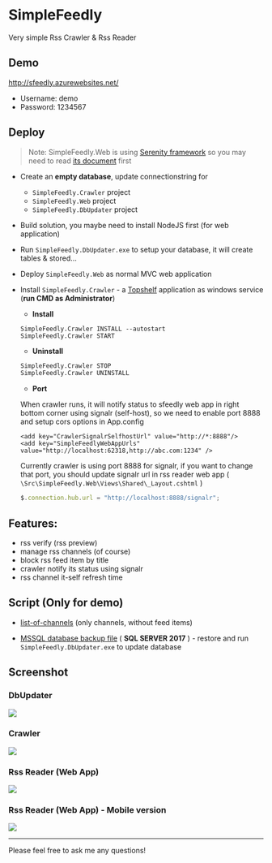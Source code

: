 # SimpleFeedly
Very simple Rss Crawler & Rss Reader

## Demo
http://sfeedly.azurewebsites.net/
- Username: demo
- Password: 1234567

## Deploy
> Note: SimpleFeedly.Web is using <a href='https://github.com/volkanceylan/Serenity'>Serenity framework</a> so you may need to read <a href="https://serenity.is/docs/getting_started/README" target="_blank">its document</a> first

- Create an **empty database**, update connectionstring for 
  - `SimpleFeedly.Crawler` project
  - `SimpleFeedly.Web` project
  - `SimpleFeedly.DbUpdater` project
- Build solution, you maybe need to install NodeJS first (for web application)
- Run `SimpleFeedly.DbUpdater.exe` to setup your database, it will create tables & stored...
- Deploy `SimpleFeedly.Web` as normal MVC web application
- Install `SimpleFeedly.Crawler` - a <a href='https://github.com/Topshelf/Topshelf'>Topshelf</a> application as windows service (**run CMD as Administrator**)

  - **Install**
   ```
   SimpleFeedly.Crawler INSTALL --autostart
   SimpleFeedly.Crawler START
   ```
   
  - **Uninstall**
   ```cmd
   SimpleFeedly.Crawler STOP
   SimpleFeedly.Crawler UNINSTALL
   ```
   
   - **Port**
   
   When crawler runs, it will notify status to sfeedly web app in right bottom corner using signalr (self-host), so we need to enable port 8888 and setup cors options in App.config
   
   ```
   <add key="CrawlerSignalrSelfhostUrl" value="http://*:8888"/>
   <add key="SimpleFeedlyWebAppUrls" value="http://localhost:62318,http://abc.com:1234" />
   ```
   
   Currently crawler is using port 8888 for signalr, if you want to change that port, you should update signalr url in rss reader web app ( `\Src\SimpleFeedly.Web\Views\Shared\_Layout.cshtml` )
   
   ```javascript
   $.connection.hub.url = "http://localhost:8888/signalr";
   ```
  

## Features:
- rss verify (rss preview)
- manage rss channels (of course)
- block rss feed item by title
- crawler notify its status using signalr
- rss channel it-self refresh time

## Script (Only for demo)
- <a href="https://github.com/minhhungit/SimpleFeedly/blob/master/wiki/Scripts/list-of-channels.sql" target="_blank">list-of-channels</a> (only channels, without feed items)

- <a href="https://github.com/minhhungit/SimpleFeedly/releases/download/v1.0/bkSimpleFeedly-20190425-0352am-MSSM-2017.zip" target="_blank">MSSQL database backup file</a> ( **SQL SERVER 2017** ) - restore and run `SimpleFeedly.DbUpdater.exe` to update database

## Screenshot
### DbUpdater
<img src="https://raw.githubusercontent.com/minhhungit/SimpleFeedly/master/wiki/Images/demo03.png" />

### Crawler
<img src="https://raw.githubusercontent.com/minhhungit/SimpleFeedly/master/wiki/Images/demo02.png" />

### Rss Reader (Web App)
<img src="https://raw.githubusercontent.com/minhhungit/SimpleFeedly/master/wiki/Images/demo01.png" />

### Rss Reader (Web App) - Mobile version
<img src="https://raw.githubusercontent.com/minhhungit/SimpleFeedly/master/wiki/Images/demo04.png" />

---

Please feel free to ask me any questions!
